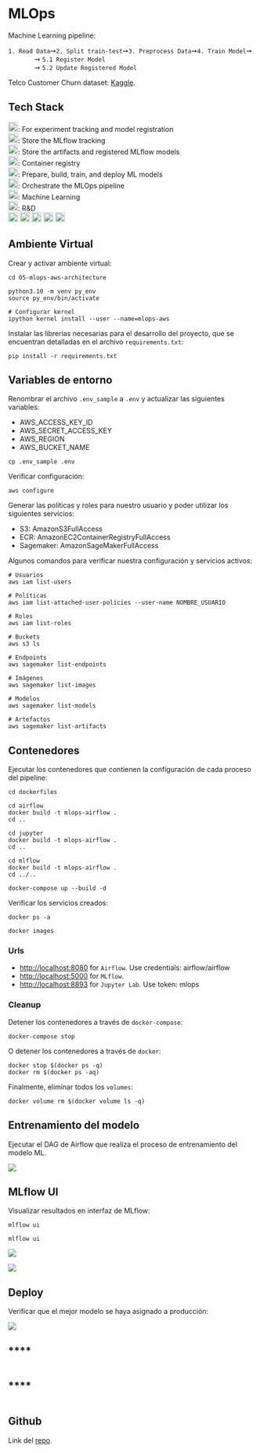 # **MLOps**

Machine Learning pipeline:

`1. Read Data`➙`2. Split train-test`➙`3. Preprocess Data`➙`4. Train Model`➙<br>
&emsp; &emsp; &emsp; ➙ `5.1 Register Model`<br>
&emsp; &emsp; &emsp; ➙ `5.2 Update Registered Model`<br>

Telco Customer Churn dataset: <a href="https://www.kaggle.com/datasets/blastchar/telco-customer-churn" target="_blank">Kaggle</a>.

## **Tech Stack**
<a href="https://mlflow.org/" target="_blank"><img alt="MLflow" src="https://img.shields.io/badge/-MLflow-0194E2?style=flat-square&logo=mlflow&logoColor=white" height="20"/></a>: For experiment tracking and model registration<br>
<a href="https://www.postgresql.org/" target="_blank"><img alt="PostgreSQL" src="https://img.shields.io/badge/-PostgreSQL-4169E1?style=flat-square&logo=postgresql&logoColor=white" height="20"/></a>: Store the MLflow tracking<br>
<a href="https://aws.amazon.com/s3/" target="_blank"><img alt="Amazon S3" src="https://img.shields.io/badge/-Amazon S3-569A31?style=flat-square&logo=amazons3&logoColor=white" height="20"/></a>: Store the artifacts and registered MLflow models<br>
<a href="https://aws.amazon.com/ecr/" target="_blank"><img alt="Amazon ECR" src="https://img.shields.io/badge/-Amazon%20ECR-569A31?style=flat-square&logo=amazon&logoColor=white" height="20"/></a>: Container registry<br>
<a href="https://aws.amazon.com/sagemaker/" target="_blank"><img alt="Amazon Sagemaker" src="https://img.shields.io/badge/-Amazon%20Sagemaker-569A31?style=flat-square&logo=amazon&logoColor=white" height="20"/></a>: Prepare, build, train, and deploy ML models<br>
<a href="https://airflow.apache.org/" target="_blank"><img alt="Apache Airflow" src="https://img.shields.io/badge/-Apache Airflow-017CEE?style=flat-square&logo=apacheairflow&logoColor=white" height="20"/></a>: Orchestrate the MLOps pipeline<br>
<a href="https://scikit-learn.org/stable/index.html" target="_blank"><img alt="Scikit-learn" src="https://img.shields.io/badge/-Sklearn-fa9c3c?style=flat-square&logo=scikitlearn&logoColor=white" height="20"/></a>: Machine Learning<br>
<a href="https://jupyter.org/" target="_blank"><img alt="Jupyter" src="https://img.shields.io/badge/-Jupyter-eb6c2d?style=flat-square&logo=jupyter&logoColor=white" height="20"/></a>: R&D<br>
<a href="https://www.python.org/" target="_blank"><img alt="Python" src="https://img.shields.io/badge/-Python-4B8BBE?style=flat-square&logo=python&logoColor=white" height="20"/></a>
<a href="https://www.anaconda.com/" target="_blank"><img alt="Anaconda" src="https://img.shields.io/badge/-Anaconda-3EB049?style=flat-square&logo=anaconda&logoColor=white" height="20"/></a>
<a href="https://code.visualstudio.com/" target="_blank"><img alt="VSC" src="https://img.shields.io/badge/-VSC-41c473?style=flat-square&logo=VisualStudioCode&logoColor=white" height="20"/></a>
<a href="https://www.docker.com/" target="_blank"><img alt="Docker" src="https://img.shields.io/badge/-Docker Compose-0db7ed?style=flat-square&logo=docker&logoColor=white" height="20"/></a>
<a href="https://git-scm.com/" target="_blank"><img alt="Git" src="https://img.shields.io/badge/-Git-F1502F?style=flat-square&logo=git&logoColor=white" height="20"/></a>

## **Ambiente Virtual**

Crear y activar ambiente virtual:

```commandline
cd 05-mlops-aws-architecture

python3.10 -m venv py_env
source py_env/bin/activate

# Configurar kernel
ipython kernel install --user --name=mlops-aws
```

Instalar las librerias necesarias para el desarrollo del proyecto, que se encuentran detalladas en el archivo `requirements.txt`:

```commandline
pip install -r requirements.txt
```

## **Variables de entorno**

Renombrar el archivo `.env_sample` a `.env` y actualizar las siguientes variables:
   - AWS_ACCESS_KEY_ID
   - AWS_SECRET_ACCESS_KEY
   - AWS_REGION
   - AWS_BUCKET_NAME

```commandline
cp .env_sample .env
```

Verificar configuración:

```commandline
aws configure
```

Generar las políticas y roles para nuestro usuario y poder utilizar los siguientes servicios:
   - S3: AmazonS3FullAccess
   - ECR: AmazonEC2ContainerRegistryFullAccess
   - Sagemaker: AmazonSageMakerFullAccess

Algunos comandos para verificar nuestra configuración y servicios activos:

```commandline
# Usuarios
aws iam list-users

# Políticas
aws iam list-attached-user-policies --user-name NOMBRE_USUARIO

# Roles
aws iam list-roles

# Buckets 
aws s3 ls

# Endpoints
aws sagemaker list-endpoints

# Imágenes
aws sagemaker list-images

# Modelos
aws sagemaker list-models

# Artefactos
aws sagemaker list-artifacts
```

## **Contenedores**

Ejecutar los contenedores que contienen la configuración de cada proceso del pipeline:

```commandline
cd dockerfiles

cd airflow
docker build -t mlops-airflow .
cd ..

cd jupyter
docker build -t mlops-airflow .
cd ..

cd mlflow
docker build -t mlops-airflow .
cd ../..

docker-compose up --build -d
```

Verificar los servicios creados:

```commandline
docker ps -a

docker images
```

### Urls

- <a href="http://localhost:8080" target="_blank">http://localhost:8080<a/> for `Airflow`. Use credentials: airflow/airflow
- <a href="http://localhost:5000" target="_blank">http://localhost:5000<a/> for `MLflow`.
- <a href="http://localhost:8893" target="_blank">http://localhost:8893<a/> for `Jupyter Lab`. Use token: mlops

### Cleanup

Detener los contenedores a través de `docker-compose`:

```commandline
docker-compose stop
```

O detener los contenedores a través de `docker`:

```commandline
docker stop $(docker ps -q)
docker rm $(docker ps -aq)
```

Finalmente, eliminar todos los `volumes`:

```commandline
docker volume rm $(docker volume ls -q)
```

## **Entrenamiento del modelo**

Ejecutar el DAG de Airflow que realiza el proceso de entrenamiento del modelo ML.

![](images/models.PNG)

## **MLflow UI**

Visualizar resultados en interfaz de MLflow:

```ssh
mlflow ui
```

```commandline
mlflow ui
```

![](images/models.PNG)

![](images/best_model.PNG)

## **Deploy**

Verificar que el mejor modelo se haya asignado a producción:

![](images/register_model.PNG)

## ****

```commandline

```

## ****

```commandline

```

## **Github**

Link del <a href="https://github.com/alangrosso/datapath-mle/tree/main/05-mlops-aws-architecture" target="_blank">repo<a/>.
